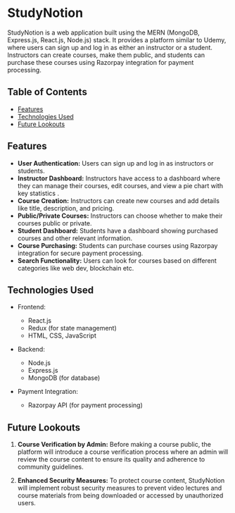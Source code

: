 # StudyNotion

StudyNotion is a web application built using the MERN (MongoDB, Express.js, React.js, Node.js) stack. It provides a platform similar to Udemy, where users can sign up and log in as either an instructor or a student. Instructors can create courses, make them public, and students can purchase these courses using Razorpay integration for payment processing.

## Table of Contents
- [Features](#features)
- [Technologies Used](#technologies-used)
- [Future Lookouts](#future-lookouts)

## Features

- **User Authentication:** Users can sign up and log in as instructors or students.
- **Instructor Dashboard:** Instructors have access to a dashboard where they can manage their courses, edit courses, and view a pie chart with key statistics .
- **Course Creation:** Instructors can create new courses and add details like title, description, and pricing.
- **Public/Private Courses:** Instructors can choose whether to make their courses public or private.
- **Student Dashboard:** Students have a dashboard showing purchased courses and other relevant information.
- **Course Purchasing:** Students can purchase courses using Razorpay integration for secure payment processing.
- **Search Functionality:** Users can look for courses based on different categories like web dev, blockchain etc.

## Technologies Used

- Frontend:
  - React.js
  - Redux (for state management)
  - HTML, CSS, JavaScript

- Backend:
  - Node.js
  - Express.js
  - MongoDB (for database)

- Payment Integration:
  - Razorpay API (for payment processing)


## Future Lookouts

1. **Course Verification by Admin:** Before making a course public, the platform will introduce a course verification process where an admin will review the course content to ensure its quality and adherence to community guidelines.

2. **Enhanced Security Measures:** To protect course content, StudyNotion will implement robust security measures to prevent video lectures and course materials from being downloaded or accessed by unauthorized users.
